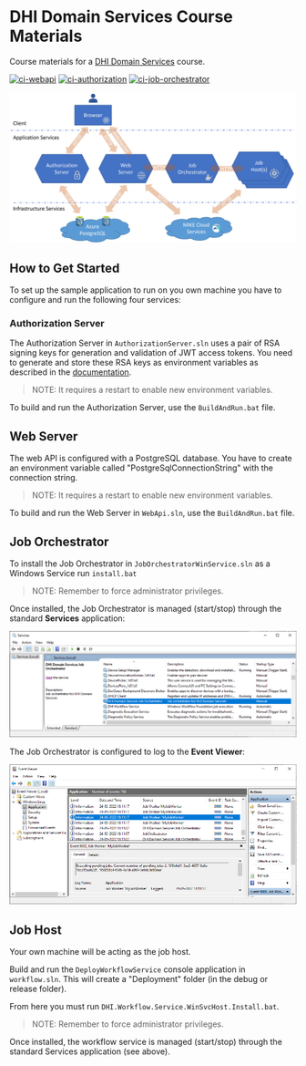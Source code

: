 # DHI Domain Services Course Materials
Course materials for a [DHI Domain Services](https://github.com/DHI/DomainServices) course.

[![ci-webapi](https://github.com/DHI/DomainServicesCourse/workflows/ci-webapi/badge.svg)](https://github.com/DHI/DomainServicesCourse/actions/workflows/ci-webapi.yml)
[![ci-authorization](https://github.com/DHI/DomainServicesCourse/workflows/ci-authorization/badge.svg)](https://github.com/DHI/DomainServicesCourse/actions/workflows/ci-authorization.yml)
[![ci-job-orchestrator](https://github.com/DHI/DomainServicesCourse/workflows/ci-job-orchestrator/badge.svg)](https://github.com/DHI/DomainServicesCourse/actions/workflows/ci-job-orchestrator.yml)

![](Images/services-communication.png)

## How to Get Started

To set up the sample application to run on you own machine you have to configure and run the following four services:

### Authorization Server

The Authorization Server in `AuthorizationServer.sln` uses a pair of RSA signing keys for generation and validation of JWT access tokens. You need to generate and store these RSA keys as environment variables as described in the [documentation](https://dhi-developer-documentation.azurewebsites.net/domain_services/faq/#how-to-create-a-pair-of-rsa-signing-keys-for-generation-and-validation-of-jwt-access-tokens).

> NOTE: It requires a restart to enable new environment variables.

To build and run the Authorization Server, use the `BuildAndRun.bat` file. 

## Web Server

The web API is configured with a PostgreSQL database. You have to create an environment variable called "PostgreSqlConnectionString" with the connection string.

> NOTE: It requires a restart to enable new environment variables.

To build and run the Web Server in `WebApi.sln`, use the `BuildAndRun.bat` file.

## Job Orchestrator

To install the Job Orchestrator in `JobOrchestratorWinService.sln` as a Windows Service run `install.bat`

> NOTE: Remember to force administrator privileges.

Once installed, the Job Orchestrator is managed (start/stop) through the standard **Services** application:

![](Images/windows-services.png)

The Job Orchestrator is configured to log to the **Event Viewer**:

![](Images/event-viewer.png)

## Job Host

Your own machine will be acting as the job host. 

Build and run the `DeployWorkflowService` console application in `workflow.sln`. This will create a "Deployment" folder (in the debug or release folder).

From here you must run `DHI.Workflow.Service.WinSvcHost.Install.bat`.

> NOTE: Remember to force administrator privileges.

Once installed, the workflow service is managed (start/stop) through the standard Services application (see above).


